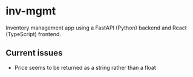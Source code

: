 # inv-mgmt
Inventory management app using a FastAPI (Python) backend and React (TypeScript) frontend. 

## Current issues

- Price seems to be returned as a string rather than a float
